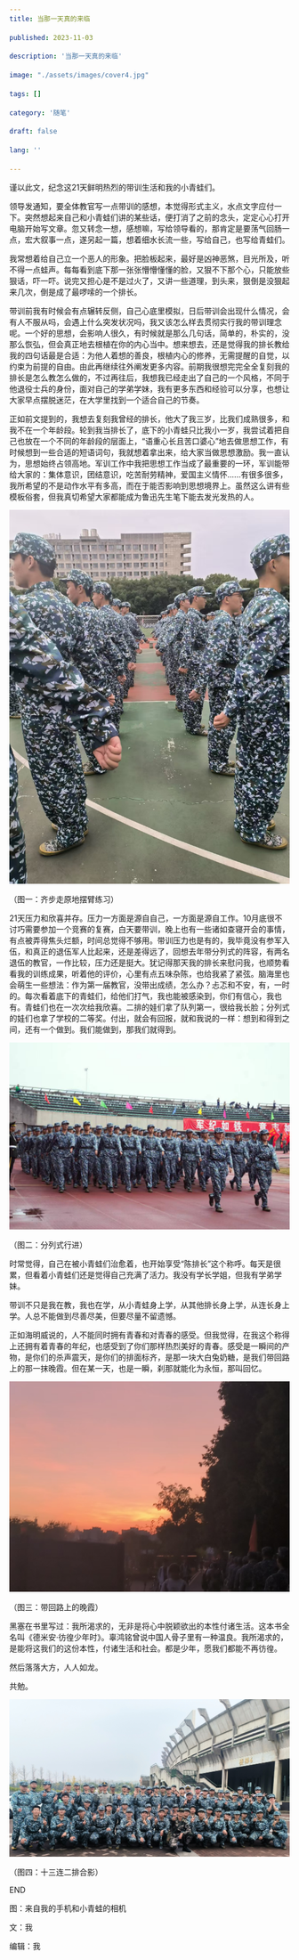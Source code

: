 ```yaml
---
title: 当那一天真的来临

published: 2023-11-03

description: '当那一天真的来临'

image: "./assets/images/cover4.jpg"

tags: []

category: '随笔'

draft: false

lang: ''

---
```


谨以此文，纪念这21天鲜明热烈的带训生活和我的小青蛙们。

领导发通知，要全体教官写一点带训的感想，本觉得形式主义，水点文字应付一下。突然想起来自己和小青蛙们讲的某些话，便打消了之前的念头，定定心心打开电脑开始写文章。忽又转念一想，感想嘛，写给领导看的，那肯定是要荡气回肠一点，宏大叙事一点，遂另起一篇，想着细水长流一些，写给自己，也写给青蛙们。

我常想着给自己立一个恶人的形象。把脸板起来，最好是凶神恶煞，目光所及，听不得一点蛙声。每每看到底下那一张张懵懵懂懂的脸，又狠不下那个心，只能放些狠话，吓一吓。说完又担心是不是过火了，又讲一些道理，到头来，狠倒是没狠起来几次，倒是成了最啰嗦的一个排长。

带训前我有时候会有点辗转反侧，自己心底里模拟，日后带训会出现什么情况，会有人不服从吗，会遇上什么突发状况吗，我又该怎么样去贯彻实行我的带训理念呢。一个好的思想，会影响人很久，有时候就是那么几句话，简单的，朴实的，没那么恢弘，但会真正地去根植在你的内心当中。想来想去，还是觉得我的排长教给我的四句话最是合适：为他人着想的善良，根植内心的修养，无需提醒的自觉，以约束为前提的自由。由此再继续往外阐发更多内容。前期我很想完完全全复刻我的排长是怎么教怎么做的，不过再往后，我想我已经走出了自己的一个风格，不同于他退役士兵的身份，面对自己的学弟学妹，我有更多东西和经验可以分享，也想让大家早点摆脱迷茫，在大学里找到一个适合自己的节奏。

正如前文提到的，我想去复刻我曾经的排长，他大了我三岁，比我们成熟很多，和我不在一个年龄段。轮到我当排长了，底下的小青蛙只比我小一岁，我尝试着把自己也放在一个不同的年龄段的层面上，“语重心长且苦口婆心”地去做思想工作，有时候想到一些合适的短语词句，我就想着拿出来，给大家当做思想激励。我一直认为，思想始终占领高地。军训工作中我把思想工作当成了最重要的一环，军训能带给大家的：集体意识，团结意识，吃苦耐劳精神，爱国主义情怀......有很多很多，我所希望的不是动作水平有多高，而在于能否影响到思想境界上。虽然这么讲有些模板俗套，但我真切希望大家都能成为鲁迅先生笔下能去发光发热的人。

![](./assets/images/2025-04-02-14-58-02-949f883f202cf30d2e573e8d7d1c055.jpg)

（图一：齐步走原地摆臂练习）

21天压力和欣喜并存。压力一方面是源自自己，一方面是源自工作。10月底很不讨巧需要参加一个竞赛的复赛，白天要带训，晚上也有一些诸如查寝开会的事情，有点被弄得焦头烂额，时间总觉得不够用。带训压力也是有的，我毕竟没有参军入伍，和真正的退伍军人比起来，还是差得远了，回想去年带分列式的阵容，有两名退伍的教官，一作比较，压力还是挺大。犹记得那天我的排长来慰问我，也顺势看看我的训练成果，听着他的评价，心里有点五味杂陈，也给我紧了紧弦。脑海里也会萌生一些想法：作为第一届教官，没带出成绩，怎么办？忐忑和不安，有，一时的。每次看着底下的青蛙们，给他们打气，我也能被感染到，你们有信心，我也有。青蛙们也在一次次给我欣喜。二排的娃们拿了队列第一，很给我长脸；分列式的娃们也拿了学校的二等奖。付出，就会有回报，就和我说的一样：想到和得到之间，还有一个做到。我们能做到，那我们就得到。

![](./assets/images/2025-04-02-14-58-13-5c35772c991c5b5b7634d577c65341b.jpg)

（图二：分列式行进）

时常觉得，自己在被小青蛙们治愈着，也开始享受“陈排长”这个称呼。每天是很累，但看着小青蛙们还是觉得自己充满了活力。我没有学长学姐，但我有学弟学妹。

带训不只是我在教，我也在学，从小青蛙身上学，从其他排长身上学，从连长身上学。人总不能做到尽善尽美，但要尽量不留遗憾。

正如海明威说的，人不能同时拥有青春和对青春的感受。但我觉得，在我这个称得上还拥有着青春的年纪，也感受到了你们那样热烈美好的青春。感受是一瞬间的产物，是你们的杀声震天，是你们的排面标齐，是那一块大白兔奶糖，是我们带回路上的那一抹晚霞。但在某一天，也是一瞬，刹那就能化为永恒，那叫回忆。

![](./assets/images/2025-04-02-14-58-22-cfac35c30561ce1326052c4641aebc7.jpg)

（图三：带回路上的晚霞）

黑塞在书里写过：我所渴求的，无非是将心中脱颖欲出的本性付诸生活。这本书全名叫《德米安·彷徨少年时》。辜鸿铭曾说中国人骨子里有一种温良。我所渴求的，是能将这我们的这份本性，付诸生活和社会。都是少年，愿我们都能不再彷徨。

然后落落大方，人人如龙。

共勉。

![](./assets/images/2025-04-02-14-58-33-9ce8d4fe9db52286d2929499ad2e0ca.jpg)

（图四：十三连二排合影）

END

图：来自我的手机和小青蛙的相机

文：我

编辑：我
